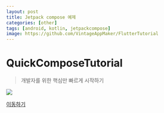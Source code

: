 ```yaml
---
layout: post
title: Jetpack compose 예제  
categories: [other]
tags: [android, kotlin, jetpackcompose]
image: https://github.com/VintageAppMaker/FlutterTutorial
---
```




# QuickComposeTutorial

> 개발자를 위한 핵심만 빠르게 시작하기

![](https://github.com/VintageAppMaker/QuickComposeTutorial/raw/master/run.gif)

[이동하기](https://github.com/VintageAppMaker/QuickComposeTutorial)
